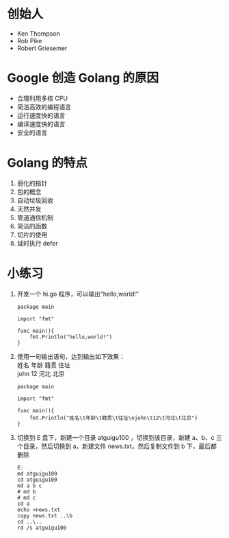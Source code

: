 # 创始人
- Ken Thompson
- Rob Pike
- Robert Griesemer

# Google 创造 Golang 的原因
- 合理利用多核 CPU
- 简洁高效的编程语言
- 运行速度快的语言
- 编译速度快的语言
- 安全的语言

# Golang 的特点
1. 弱化的指针
2. 包的概念
3. 自动垃圾回收
4. 天然并发
5. 管道通信机制
6. 简洁的函数
7. 切片的使用
8. 延时执行 defer

# 小练习
1. 开发一个 hi.go 程序，可以输出“hello,world!”
	```
    package main
	
	import "fmt"
	
	func main(){
		fmt.Println("hello,world!")
	}
    ```
	
2. 使用一句输出语句，达到输出如下效果：  
姓名	年龄	籍贯	住址  
john	12	    河北	北京
	```
    package main
	
	import "fmt"
	
	func main(){
		fmt.Println("姓名\t年龄\t籍贯\t住址\njohn\t12\t河北\t北京")
	}
    ```
	
3. 切换到 E 盘下，新建一个目录 atguigu100 ，切换到该目录，新建 a、b、c 三个目录，然后切换到 a，新建文件 news.txt，然后复制文件到 b 下，最后都删除
	```
    E:
	md atguigu100
	cd atguigu100
	md a b c
	# md b
	# md c
	cd a
	echo >news.txt
	copy news.txt ..\b
	cd ..\..
    rd /s atguigu100
	```